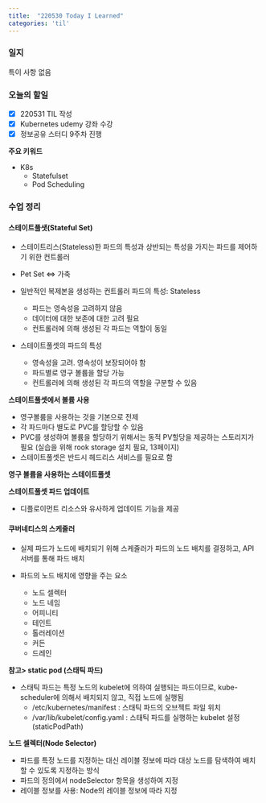 ```yaml
---
title:  "220530 Today I Learned"
categories: 'til'
---
```


### 일지

특이 사항 없음


### 오늘의 할일

- [x] 220531 TIL 작성
- [x] Kubernetes udemy 강좌 수강
- [x] 정보공유 스터디 9주차 진행

**주요 키워드**

- K8s   
  - Statefulset
  - Pod Scheduling

### 수업 정리


#### 스테이트풀샛(Stateful Set)

- 스테이트리스(Stateless)한 파드의 특성과 상반되는 특성을 가지는 파드를 제어하기 위한 컨트롤러
- Pet Set ⇔ 가축

- 일반적인 복제본을 생성하는 컨트롤러 파드의 특성: Stateless
  - 파드는 영속성을 고려하지 않음
  - 데이터에 대한 보존에 대한 고려 필요
  - 컨트롤러에 의해 생성된 각 파드는 역할이 동일
 
- 스테이트풀셋의 파드의 특성
  - 영속성을 고려. 영속성이 보장되어야 함
  - 파드별로 영구 볼륨을 할당 가능
  - 컨트롤러에 의해 생성된 각 파드의 역할을 구분할 수 있음

**스테이트풀셋에서 볼륨 사용**
- 영구볼륨을 사용하는 것을 기본으로 전제
- 각 파드마다 별도로 PVC를 할당할 수 있음
- PVC를 생성하여 볼륨을 할당하기 위해서는 동적 PV할당을 제공하는 스토리지가 필요 (실습을 위해 rook storage 설치 필요, 13페이지)
- 스테이트풀셋은 반드시 헤드리스 서비스를 필요로 함

**영구 볼륨을 사용하는 스테이트풀셋**


**스테이트풀셋 파드 업데이트**
- 디플로이먼트 리소스와 유사하게 업데이트 기능을 제공

#### 쿠버네티스의 스케줄러

- 실제 파드가 노드에 배치되기 위해 스케줄러가 파드의 노드 배치를 결정하고, API 서버를 통해 파드 배치

- 파드의 노드 배치에 영향을 주는 요소
  - 노드 셀렉터
  - 노드 네임
  - 어피니티
  - 테인트
  - 톨러레이션
  - 커든
  - 드레인

**참고> static pod (스태틱 파드)**
- 스태틱 파드는 특정 노드의 kubelet에 의하여 실행되는 파드이므로, kube-scheduler에 의해서 배치되지 않고, 직접 노드에 실행됨
  - /etc/kubernetes/manifest : 스태틱 파드의 오브젝트 파일 위치
  - /var/lib/kubelet/config.yaml : 스태틱 파드를 실행하는 kubelet 설정(staticPodPath)


**노드 셀렉터(Node Selector)**
- 파드를 특정 노드를 지정하는 대신 레이블 정보에 따라 대상 노드를 탐색하여 배치할 수 있도록 지정하는 방식
- 파드의 정의에서 nodeSelector 항목을 생성하여 지정
- 레이블 정보를 사용: Node의 레이블 정보에 따라 지정

